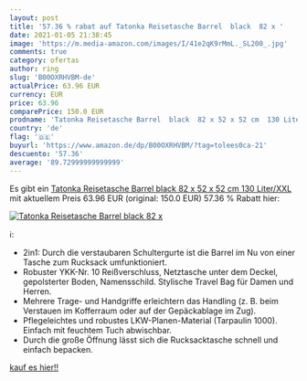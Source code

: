 ```yaml
---
layout: post
title: '57.36 % rabat auf Tatonka Reisetasche Barrel  black  82 x '
date: 2021-01-05 21:38:45
image: 'https://m.media-amazon.com/images/I/41e2qK9rMmL._SL200_.jpg'
comments: true
category: ofertas
author: ring
slug: 'B00OXRHVBM-de'
actualPrice: 63.96 EUR
currency: EUR
price: 63.96
comparePrice: 150.0 EUR
prodname: 'Tatonka Reisetasche Barrel  black  82 x 52 x 52 cm  130 Liter/XXL'
country: 'de'
flag: '🇩🇪'
buyurl: 'https://www.amazon.de/dp/B00OXRHVBM/?tag=tolees0ca-21'
descuento: '57.36'
average: '89.72999999999999'
---
```


Es gibt ein [Tatonka Reisetasche Barrel  black  82 x 52 x 52 cm  130 Liter/XXL](https://www.amazon.de/dp/B00OXRHVBM/?tag=tolees0ca-21) mit aktuellem Preis 63.96 EUR (original: 150.0 EUR) 57.36 % Rabatt hier:

[![Tatonka Reisetasche Barrel  black  82 x ](https://m.media-amazon.com/images/I/41e2qK9rMmL._SL200_.jpg)](https://www.amazon.de/dp/B00OXRHVBM/?tag=tolees0ca-21)

ℹ️:

- 2in1: Durch die verstaubaren Schultergurte ist die Barrel im Nu von einer Tasche zum Rucksack umfunktioniert.
- Robuster YKK-Nr. 10 Reißverschluss, Netztasche unter dem Deckel, gepolsterter Boden, Namensschild. Stylische Travel Bag für Damen und Herren.
- Mehrere Trage- und Handgriffe erleichtern das Handling (z. B. beim Verstauen im Kofferraum oder auf der Gepäckablage im Zug).
- Pflegeleichtes und robustes LKW-Planen-Material (Tarpaulin 1000). Einfach mit feuchtem Tuch abwischbar.
- Durch die große Öffnung lässt sich die Rucksacktasche schnell und einfach bepacken.

[kauf es hier!!](https://www.amazon.de/dp/B00OXRHVBM/?tag=tolees0ca-21)
